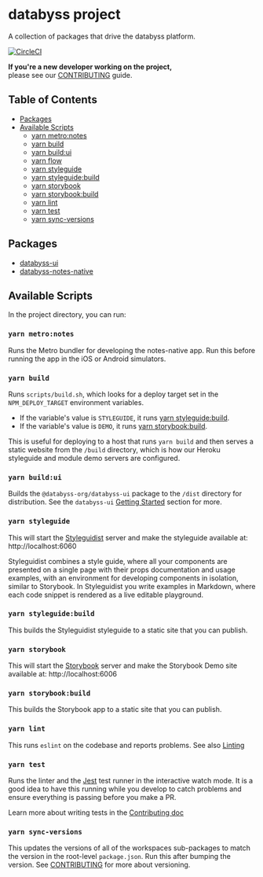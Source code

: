 # databyss project

A collection of packages that drive the databyss platform.

[![CircleCI](https://circleci.com/gh/databyss-org/databyss/tree/master.svg?style=svg)](https://circleci.com/gh/databyss-org/databyss/tree/master)

**If you're a new developer working on the project,**  
please see our [CONTRIBUTING](CONTRIBUTING.md) guide.

## Table of Contents

- [Packages](#packages)
- [Available Scripts](#available-scripts)
  - [yarn metro:notes](#yarn-metronotes)
  - [yarn build](#yarn-build)
  - [yarn build:ui](#yarn-buildui)
  - [yarn flow](#yarn-flow)
  - [yarn styleguide](#yarn-styleguide)
  - [yarn styleguide:build](#yarn-styleguidebuild)
  - [yarn storybook](#yarn-storybook)
  - [yarn storybook:build](#yarn-storybookbuild)
  - [yarn lint](#yarn-lint)
  - [yarn test](#yarn-test)
  - [yarn sync-versions](#yarn-sync-versions)

## Packages

- [databyss-ui](packages/databyss-ui)
- [databyss-notes-native](packages/databyss-notes-native)

## Available Scripts

In the project directory, you can run:

### `yarn metro:notes`

Runs the Metro bundler for developing the notes-native app. Run this before running the app in the iOS or Android simulators.

### `yarn build`

Runs `scripts/build.sh`, which looks for a deploy target set in the `NPM_DEPLOY_TARGET` environment variables.

- If the variable's value is `STYLEGUIDE`, it runs [yarn styleguide:build](#yarn-styleguidebuild).
- If the variable's value is `DEMO`, it runs [yarn storybook:build](#yarn-storybookbuild).

This is useful for deploying to a host that runs `yarn build` and then serves a static website from the `/build` directory, which is how our Heroku styleguide and module demo servers are configured.

### `yarn build:ui`

Builds the `@databyss-org/databyss-ui` package to the `/dist` directory for distribution. See the `databyss-ui` [Getting Started](packages/databyss-ui/README.md#getting-started) section for more.

### `yarn styleguide`

This will start the [Styleguidist](https://react-styleguidist.js.org/) server and make the styleguide available at: http://localhost:6060

Styleguidist combines a style guide, where all your components are presented on a single page with their props documentation and usage examples, with an environment for developing components in isolation, similar to Storybook. In Styleguidist you write examples in Markdown, where each code snippet is rendered as a live editable playground.

### `yarn styleguide:build`

This builds the Styleguidist styleguide to a static site that you can publish.

### `yarn storybook`

This will start the [Storybook](https://storybook.js.org/) server and make the Storybook Demo site available at: http://localhost:6006

### `yarn storybook:build`

This builds the Storybook app to a static site that you can publish.

### `yarn lint`

This runs `eslint` on the codebase and reports problems. See also [Linting](#linting)

### `yarn test`

Runs the linter and the [Jest](https://jestjs.io/) test runner in the interactive watch mode. It is a good idea to have this running while you develop to catch problems and ensure everything is passing before you make a PR.

Learn more about writing tests in the [Contributing doc](CONTRIBUTING.md#writing-tests)

### `yarn sync-versions`

This updates the versions of all of the workspaces sub-packages to match the version in the root-level `package.json`. Run this after bumping the version. See [CONTRIBUTING](CONTRIBUTING.md) for more about versioning.
